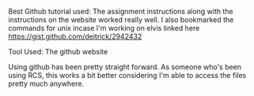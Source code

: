 Best Github tutorial used: The assignment instructions along with the instructions on the website worked really well. I also bookmarked the commands for unix incase I'm working on elvis linked here https://gist.github.com/deitrick/2942432

Tool Used: The github website

Using github has been pretty straight forward. As someone who's been using RCS, this works a bit better considering I'm able to access the files pretty much anywhere. 